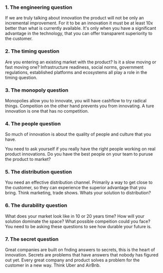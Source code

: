 <!-- TITLE: Seven Questions -->
<!-- SUBTITLE: A quick summary of Seven Questions -->

### 1. The engineering question
If we are truly talking about innovation the product will not be only an incremental improvement. For it to be an innovation it must be at least 10x better than what is currently available. It's only when you have a significant advantage in the technology, that you can offer transparent superiority to the customer.

### 2. The timing question
Are you entering an existing market with the product? Is it a slow moving or fast moving one? Infrastructure readiness, social norms, government regulations, established platforms and ecosystems all play a role in the timing question.

### 3. The monopoly question
Monopolies allow you to innovate, you will have cashflow to try radical things. Compeition on the other hand prevents you from innovating. A ture innovation is one that has no competition.

### 4. The people question
So much of innovation is about the quality of people and culture that you have. 

You need to ask yourself if you really have the right people working on real product innovations. Do you have the best people on your team to puruse the product to market?

### 5. The distribution question
You need an effective distribution channel. Primarily a way to get close to the customer, so they can experience the superior advantage that you bring. Think marketing, trade shows. Whats your solution to distribution?

### 6. The durability question
What does your market look like in 10 or 20 years time? How will your solution dominate the space? What possible compeition could you face? You need to be asking these questions to see how durable your future is.

### 7. The secret question
Great companies are built on fnding answers to secrets, this is the heart of innovation. Secrets are problems that have answers that nobody has figured out yet. Every great company and product solves a problem for the customer in a new way. Think Uber and AirBnb.